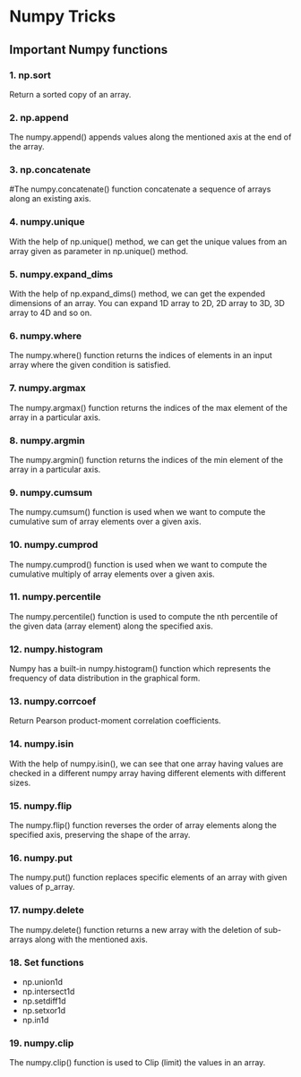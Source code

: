 # Numpy Tricks

## Important Numpy functions

### 1. np.sort
Return a sorted copy of an array.

### 2. np.append
The numpy.append() appends values along the mentioned axis at the end of the array.

### 3. np.concatenate
#The numpy.concatenate() function concatenate a sequence of arrays along an existing axis.

### 4. numpy.unique
With the help of np.unique() method, we can get the unique values from an array given as parameter in np.unique() method.

### 5. numpy.expand_dims
With the help of np.expand_dims() method, we can get the expended dimensions of an array.
You can expand 1D array to 2D, 2D array to 3D, 3D array to 4D and so on.

### 6. numpy.where
The numpy.where() function returns the indices of elements in an input array where the given condition is satisfied.

### 7. numpy.argmax
The numpy.argmax() function returns the indices of the max element of the array in a particular axis.

### 8. numpy.argmin
The numpy.argmin() function returns the indices of the min element of the array in a particular axis.


### 9. numpy.cumsum
The numpy.cumsum() function is used when we want to compute the cumulative sum of array elements over a given axis.


### 10. numpy.cumprod
The numpy.cumprod() function is used when we want to compute the cumulative multiply of array elements over a given axis.


### 11. numpy.percentile
The numpy.percentile() function is used to compute the nth percentile of the given data (array element) along the specified axis.

### 12. numpy.histogram
Numpy has a built-in numpy.histogram() function which represents the frequency of data distribution in the graphical form.

### 13. numpy.corrcoef
Return Pearson product-moment correlation coefficients.

### 14. numpy.isin
With the help of numpy.isin(), we can see that one array having values are checked in a different numpy array having different elements with different sizes.

### 15. numpy.flip
The numpy.flip() function reverses the order of array elements along the specified axis, preserving the shape of the array.

### 16. numpy.put
The numpy.put() function replaces specific elements of an array with given values of p_array.

### 17. numpy.delete
The numpy.delete() function returns a new array with the deletion of sub-arrays along with the mentioned axis.

### 18. Set functions

- np.union1d
- np.intersect1d
- np.setdiff1d
- np.setxor1d
- np.in1d

### 19. numpy.clip
The numpy.clip() function is used to Clip (limit) the values in an array.